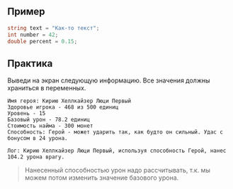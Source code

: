 ## Пример
```cs
string text = "Как-то текст";
int number = 42;
double percent = 0.15;
```

## Практика
Выведи на экран следующую информацию. Все значения должны храниться в переменных. 
```
Имя героя: Кирию Хеллкайзер Люци Первый 
Здоровье игрока - 468 из 500 единиц
Уровень - 15
Базовый урон - 78.2 единиц
Стоимость найма - 300 монет
Способность: Герой - может ударить так, как будто он сильный. Удас с бонусом в 24 урона.

Лог: Кирию Хеллкайзер Люци Первый, используя способность Герой, нанес 104.2 урона врагу. 
```
>Нанесенный способностью урон надо рассчитывать, т.к. мы можем потом изменить значение базового урона.
